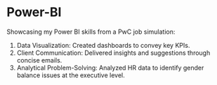 # Power-BI

Showcasing my Power BI skills from a PwC job simulation:

1. Data Visualization: Created dashboards to convey key KPIs.
2. Client Communication: Delivered insights and suggestions through concise emails.
3. Analytical Problem-Solving: Analyzed HR data to identify gender balance issues at the executive level.

